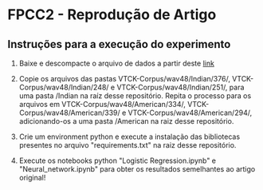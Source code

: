 # FPCC2 - Reprodução de Artigo

## Instruções para a execução do experimento

1. Baixe e descompacte o arquivo de dados a partir deste [link]([url](https://datashare.ed.ac.uk/bitstream/handle/10283/2651/VCTK-Corpus.zip?sequence=2&isAllowed=y)https://datashare.ed.ac.uk/bitstream/handle/10283/2651/VCTK-Corpus.zip?sequence=2&isAllowed=y)

2. Copie os arquivos das pastas VTCK-Corpus/wav48/Indian/376/, VTCK-Corpus/wav48/Indian/248/ e VTCK-Corpus/wav48/Indian/251/, para uma pasta /Indian na raíz desse repositório. Repita o processo para os arquivos em VTCK-Corpus/wav48/American/334/, VTCK-Corpus/wav48/American/339/ e VTCK-Corpus/wav48/American/294/, adicionando-os a uma pasta /American na raiz desse repositório.

3. Crie um environment python e execute a instalação das bibliotecas presentes no arquivo "requirements.txt" na raiz desse repositório.

4. Execute os notebooks python "Logistic Regression.ipynb" e "Neural_network.ipynb" para obter os resultados semelhantes ao artigo original!
